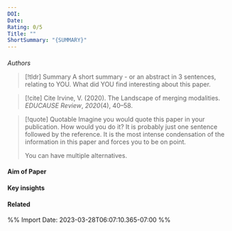 ```yaml
---
DOI: 
Date: 
Rating: 0/5
Title: ""
ShortSummary: "{SUMMARY}"
---
```



#### 
*Authors*

> [!tldr] Summary
> A short summary - or an abstract in 3 sentences, relating to YOU. What did YOU find interesting about this paper. 

> [!cite] Cite
>Irvine, V. (2020). The Landscape of merging modalities. _EDUCAUSE Review_, _2020_(4), 40–58.

> [!quote] Quotable
> Imagine you would quote this paper in your publication. How would you do it? It is probably just one sentence followed by the reference. It is the most intense condensation of the information in this paper and forces you to be on point. 
> 
> You can have multiple alternatives. 


#### Aim of Paper


#### Key insights 


#### Related




%% Import Date: 2023-03-28T06:07:10.365-07:00 %%

